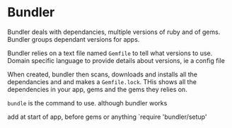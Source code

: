 # Bundler 

Bundler deals with dependancies,  multiple versions of ruby and of gems. Bundler groups dependant versions for apps.

Bundler relies on a text file named `Gemfile` to tell what versions to use. Domain specific language to provide details about versions, ie a config file

When created, bundler then scans, downloads and installs all the dependancies and and makes a 
`Gemfile.lock`. THis shows all the dependencies in your app, gems and the gems they relies on.

`bundle` is the command to use. although bundler works

add at start of app, before gems or anything `require 'bundler/setup'

